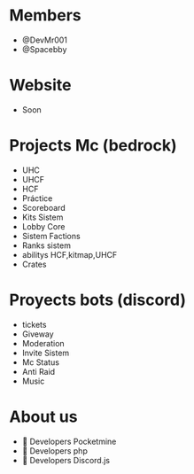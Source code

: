 # Members
- @DevMr001
- @Spacebby

# Website 
- Soon

# Projects Mc **(bedrock)**

- UHC
- UHCF
- HCF
- Práctice 
- Scoreboard
- Kits Sistem
- Lobby Core
- Sistem Factions
- Ranks sistem
- abilitys HCF,kitmap,UHCF
- Crates

# Proyects bots **(discord)**

- tickets
- Giveway
- Moderation
- Invite Sistem
- Mc Status
- Anti Raid
- Music 

# About us 
- 👑 Developers Pocketmine
- 👑 Developers php 
- 👑 Developers Discord.js 
